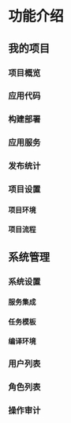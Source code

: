
# 功能介绍

## 我的项目

### 项目概览

### 应用代码

### 构建部署

### 应用服务

### 发布统计

### 项目设置

#### 项目环境

#### 项目流程

## 系统管理

### 系统设置

#### 服务集成

#### 任务模板

#### 编译环境

### 用户列表 

### 角色列表

### 操作审计